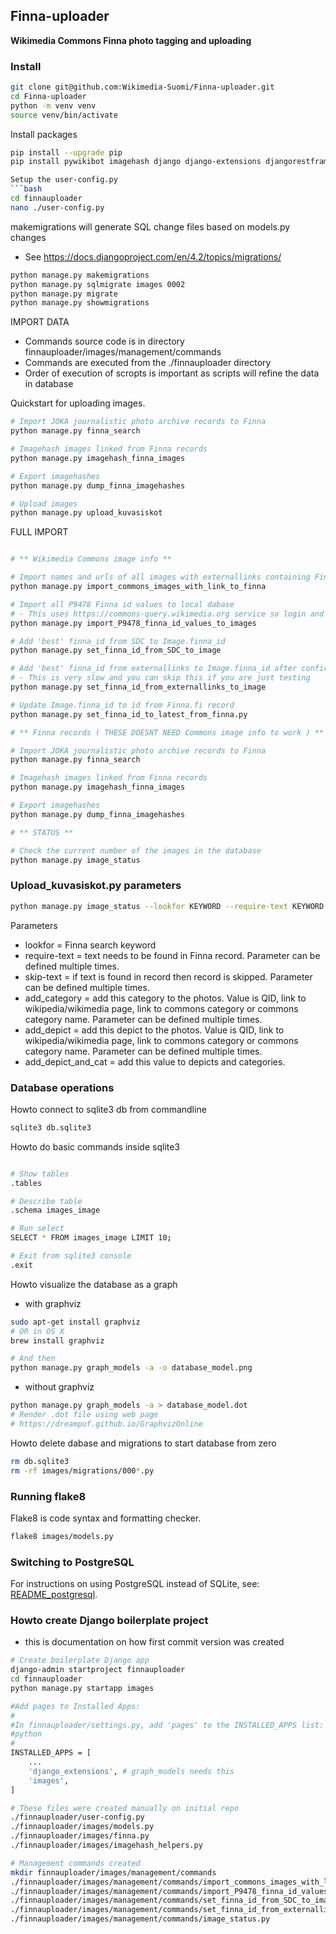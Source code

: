 ## Finna-uploader
**Wikimedia Commons Finna photo tagging and uploading**

### Install

```bash
git clone git@github.com:Wikimedia-Suomi/Finna-uploader.git
cd Finna-uploader
python -m venv venv
source venv/bin/activate
```
Install packages
```bash
pip install --upgrade pip
pip install pywikibot imagehash django django-extensions djangorestframework flake8 

Setup the user-config.py
```bash
cd finnauploader
nano ./user-config.py
```

makemigrations will generate SQL change files based on models.py changes
- See https://docs.djangoproject.com/en/4.2/topics/migrations/
```bash
python manage.py makemigrations
python manage.py sqlmigrate images 0002
python manage.py migrate
python manage.py showmigrations
```

IMPORT DATA
- Commands source code is in directory finnauploader/images/management/commands
- Commands are executed from the ./finnauploader directory
- Order of execution of scropts is important as scripts will refine the data in database

Quickstart for uploading images.

```bash
# Import JOKA journalistic photo archive records to Finna
python manage.py finna_search

# Imagehash images linked from Finna records
python manage.py imagehash_finna_images

# Export imagehashes
python manage.py dump_finna_imagehashes

# Upload images
python manage.py upload_kuvasiskot
```


FULL IMPORT

```bash

# ** Wikimedia Commons image info **

# Import names and urls of all images with externallinks containing Finna_id to local database
python manage.py import_commons_images_with_link_to_finna

# Import all P9478 Finna id values to local dabase 
# - This uses https://commons-query.wikimedia.org service so login and OAUTH needs to be working
python manage.py import_P9478_finna_id_values_to_images

# Add 'best' finna_id from SDC to Image.finna_id 
python manage.py set_finna_id_from_SDC_to_image

# Add 'best' finna_id from externallinks to Image.finna_id after confirming it using imagehash 
# - This is very slow and you can skip this if you are just testing
python manage.py set_finna_id_from_externallinks_to_image

# Update Image.finna_id to id from Finna.fi record
python manage.py set_finna_id_to_latest_from_finna.py

# ** Finna records ( THESE DOESNT NEED Commons image info to work ) **

# Import JOKA journalistic photo archive records to Finna
python manage.py finna_search

# Imagehash images linked from Finna records
python manage.py imagehash_finna_images

# Export imagehashes
python manage.py dump_finna_imagehashes

# ** STATUS **

# Check the current number of the images in the database
python manage.py image_status
```

### Upload_kuvasiskot.py parameters
```bash
python manage.py image_status --lookfor KEYWORD --require-text KEYWORD --skip-text KEYWORD --add_category ADDED_CATEGORY --add_depict ADDED_DEPICT --add_depict_and_cat ADDED_VALUE
```


Parameters
- lookfor = Finna search keyword
- require-text = text needs to be found in Finna record. Parameter can be defined multiple times. 
- skip-text = if text is found in record then record is skipped. Parameter can be defined multiple times.
- add_category = add this category to the photos. Value is QID, link to wikipedia/wikimedia page, link to commons category or commons category name. Parameter can be defined multiple times. 
- add_depict = add this depict to the photos. Value is QID, link to wikipedia/wikimedia page, link to commons category or commons category name. Parameter can be defined multiple times.
- add_depict_and_cat = add this value to depicts and categories.


### Database operations
Howto connect to sqlite3 db from commandline

```bash
sqlite3 db.sqlite3 
```

Howto do basic commands inside sqlite3
```bash

# Show tables
.tables

# Describe table 
.schema images_image

# Run select 
SELECT * FROM images_image LIMIT 10;

# Exit from sqlite3 console
.exit
```

Howto visualize the database as a graph 

- with graphviz
```bash
sudo apt-get install graphviz
# OR in OS X
brew install graphviz

# And then
python manage.py graph_models -a -o database_model.png
```

- without graphviz
```bash
python manage.py graph_models -a > database_model.dot
# Render .dot file using web page
# https://dreampuf.github.io/GraphvizOnline
```

Howto delete dabase and migrations to start database from zero
```bash
rm db.sqlite3
rm -rf images/migrations/000*.py
```

### Running flake8
Flake8 is code syntax and formatting checker.


```bash
flake8 images/models.py
```

### Switching to PostgreSQL
For instructions on using PostgreSQL instead of SQLite, see: [README_postgresql](README_postgresql).

### Howto create Django boilerplate project 
- this is documentation on how first commit version was created

```bash
# Create boilerplate Django app
django-admin startproject finnauploader
cd finnauploader
python manage.py startapp images

#Add pages to Installed Apps:
#
#In finnauploader/settings.py, add 'pages' to the INSTALLED_APPS list:
#python
#
INSTALLED_APPS = [
    ...
    'django_extensions', # graph_models needs this
    'images',
]

# These files were created manually on initial repo
./finnauploader/user-config.py
./finnauploader/images/models.py 
./finnauploader/images/finna.py 
./finnauploader/images/imagehash_helpers.py 

# Management commands created
mkdir finnauploader/images/management/commands 
./finnauploader/images/management/commands/import_commons_images_with_link_to_finna.py
./finnauploader/images/management/commands/import_P9478_finna_id_values_to_images.py
./finnauploader/images/management/commands/set_finna_id_from_SDC_to_image.py
./finnauploader/images/management/commands/set_finna_id_from_externallinks_to_image.py
./finnauploader/images/management/commands/image_status.py

```


